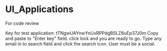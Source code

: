 # UI_Applications
For code review

Key for test application: tTNgwUAYnwYnUxRPPdgBSLZ6uEp37J0m
Copy and paste to "Enter key" field. click lock and you are ready to go. 
Type any email in to search field and click the search icon.
User must be a social.
